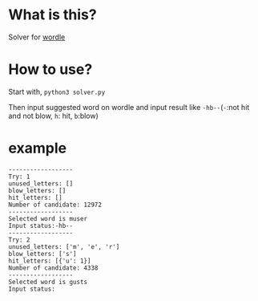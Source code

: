 # What is this?
Solver for [wordle](https://www.nytimes.com/games/wordle/index.html)

# How to use?
Start with,
`python3 solver.py`

Then input suggested word on wordle and input result like `-hb--`(`-`:not hit and not blow, `h`: hit, `b`:blow)

# example
```
------------------
Try: 1
unused_letters: []
blow_letters: []
hit_letters: []
Number of candidate: 12972
------------------
Selected word is muser
Input status:-hb--
------------------
Try: 2
unused_letters: ['m', 'e', 'r']
blow_letters: ['s']
hit_letters: [{'u': 1}]
Number of candidate: 4338
------------------
Selected word is gusts
Input status:
```

